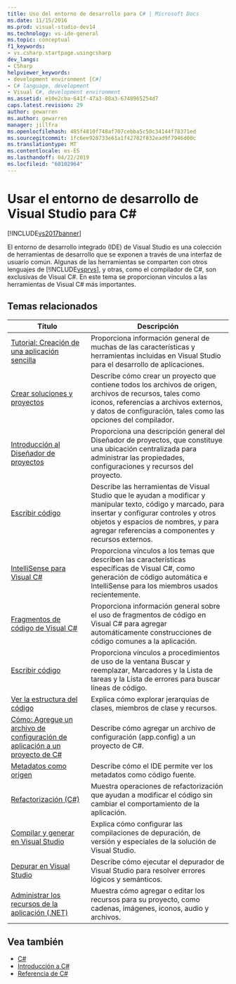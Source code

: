 ```yaml
---
title: Uso del entorno de desarrollo para C# | Microsoft Docs
ms.date: 11/15/2016
ms.prod: visual-studio-dev14
ms.technology: vs-ide-general
ms.topic: conceptual
f1_keywords:
- vs.csharp.startpage.usingcsharp
dev_langs:
- CSharp
helpviewer_keywords:
- development environment [C#]
- C# language, development
- Visual C#, development environment
ms.assetid: e10e2cba-641f-47a3-88a3-6748965254d7
caps.latest.revision: 29
author: gewarren
ms.author: gewarren
manager: jillfra
ms.openlocfilehash: 485f4810f748af707cebba5c50c34144f78371ed
ms.sourcegitcommit: 1fc6ee928733e61a1f42782f832ead9f7946d00c
ms.translationtype: MT
ms.contentlocale: es-ES
ms.lasthandoff: 04/22/2019
ms.locfileid: "60102964"
---
```

# <a name="using-the-visual-studio-development-environment-for-c"></a>Usar el entorno de desarrollo de Visual Studio para C\#

[!INCLUDE[vs2017banner](../includes/vs2017banner.md)]

El entorno de desarrollo integrado (IDE) de Visual Studio es una colección de herramientas de desarrollo que se exponen a través de una interfaz de usuario común. Algunas de las herramientas se comparten con otros lenguajes de [!INCLUDE[vsprvs](../includes/vsprvs-md.md)], y otras, como el compilador de C#, son exclusivas de Visual C#. En este tema se proporcionan vínculos a las herramientas de Visual C# más importantes.

## <a name="related-topics"></a>Temas relacionados

|Título|Descripción|
|-----------|-----------------|
|[Tutorial: Creación de una aplicación sencilla](../ide/walkthrough-create-a-simple-application-with-visual-csharp-or-visual-basic.md)|Proporciona información general de muchas de las características y herramientas incluidas en Visual Studio para el desarrollo de aplicaciones.|
|[Crear soluciones y proyectos](../ide/creating-solutions-and-projects.md)|Describe cómo crear un proyecto que contiene todos los archivos de origen, archivos de recursos, tales como iconos, referencias a archivos externos, y datos de configuración, tales como las opciones del compilador.|
|[Introducción al Diseñador de proyectos](http://msdn.microsoft.com/898dd854-c98d-430c-ba1b-a913ce3c73d7)|Proporciona una descripción general del Diseñador de proyectos, que constituye una ubicación centralizada para administrar las propiedades, configuraciones y recursos del proyecto.|
|[Escribir código](../ide/writing-code-in-the-code-and-text-editor.md)|Describe las herramientas de Visual Studio que le ayudan a modificar y manipular texto, código y marcado, para insertar y configurar controles y otros objetos y espacios de nombres, y para agregar referencias a componentes y recursos externos.|
|[IntelliSense para Visual C#](../ide/visual-csharp-intellisense.md)|Proporciona vínculos a los temas que describen las características específicas de Visual C#, como generación de código automática e IntelliSense para los miembros usados recientemente.|
|[Fragmentos de código de Visual C#](../ide/visual-csharp-code-snippets.md)|Proporciona información general sobre el uso de fragmentos de código en Visual C# para agregar automáticamente construcciones de código comunes a la aplicación.|
|[Escribir código](../ide/writing-code-in-the-code-and-text-editor.md)|Proporciona vínculos a procedimientos de uso de la ventana Buscar y reemplazar, Marcadores y la Lista de tareas y la Lista de errores para buscar líneas de código.|
|[Ver la estructura del código](../ide/viewing-the-structure-of-code.md)|Explica cómo explorar jerarquías de clases, miembros de clase y recursos.|
|[Cómo: Agregue un archivo de configuración de aplicación a un proyecto de C#](../csharp-ide/how-to-add-an-application-configuration-file-to-a-csharp-project.md)|Describe cómo agregar un archivo de configuración (app.config) a un proyecto de C#.|
|[Metadatos como origen](../csharp-ide/metadata-as-source.md)|Describe cómo el IDE permite ver los metadatos como código fuente.|
|[Refactorización (C#)](../csharp-ide/refactoring-csharp.md)|Muestra operaciones de refactorización que ayudan a modificar el código sin cambiar el comportamiento de la aplicación.|
|[Compilar y generar en Visual Studio](../ide/compiling-and-building-in-visual-studio.md)|Explica cómo configurar las compilaciones de depuración, de versión y especiales de la solución de Visual Studio.|
|[Depurar en Visual Studio](../debugger/debugging-in-visual-studio.md)|Describe cómo ejecutar el depurador de Visual Studio para resolver errores lógicos y semánticos.|
|[Administrar los recursos de la aplicación (.NET)](../ide/managing-application-resources-dotnet.md)|Muestra cómo agregar o editar los recursos para su proyecto, como cadenas, imágenes, iconos, audio y archivos.|

## <a name="see-also"></a>Vea también

- [C#](http://msdn.microsoft.com/library/7f4f8103-7068-4f1d-92c7-3c4519b6edbc)
- [Introducción a C#](http://msdn.microsoft.com/library/d6ec050f-3956-4737-8030-a4fa3521d29f)
- [Referencia de C#](http://msdn.microsoft.com/library/06de3167-c16c-4e1a-b3c5-c27841d4569a)